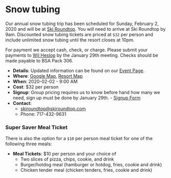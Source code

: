 # Snow tubing #

Our annual snow tubing trip has been scheduled for Sunday, February 2, 2020 and will be at [Ski Roundtop][roundtop_web]. You will need to arrive at Ski Roundtop by 9am. Discounted snow tubing tickets are priced at `$32` per person and include unlimited snow tubing until the resort closes at 10pm.

For payment we accept cash, check, or charge. Please submit your payments to [Wil Heslop](mailto:camping@cub306.org?subject=snow%20tubing) by the January 29th meeting. Checks should be made payable to BSA Pack 306.

* **Details**: Updated information can be found on our [Event Page][details].
* **Where**: [Google Map][google_map], [Resort Map][pdf_map]
* **When**: 2020-02-02 - 9:00 AM
* **Cost**: $32 per person
* **Signup**: Group pricing requires us to know before hand how many we need, sign up must be done by January 29th. - [Signup Form][signup]
* **Contact**:
    * [skiroundtop@skiroundtop.com](mailto:skiroundtop@skiroundtop.com)
    * Phone: 717-432-9631

### Super Saver Meal Ticket ###

There is also the option for a `$10` per person meal ticket for one of the following three meals:

* **Meal Tickets**: $10 per person and your choice of
    * Two slices of pizza, chips, cookie, and drink
    * Burger/hotdog meal (hamburger or hotdog, fries, cookie and drink)
    * Chicken tender meal (chicken tenders, fries, cookie and drink)

[details]: https://cub306.org/events/2019-2020/snowtubing/ "Details"
[signup]: https://airtable.com/shrOPZYBrPh2uY9y6 "Signup form"
[pdf_map]: RoundtopMap.pdf "A PDF Map"
[roundtop_web]: http://www.skiroundtop.com "Roundtop Web Site"
[google_map]: https://www.google.com/maps/place/925+Roundtop+Rd,+Lewisberry,+PA+17339
